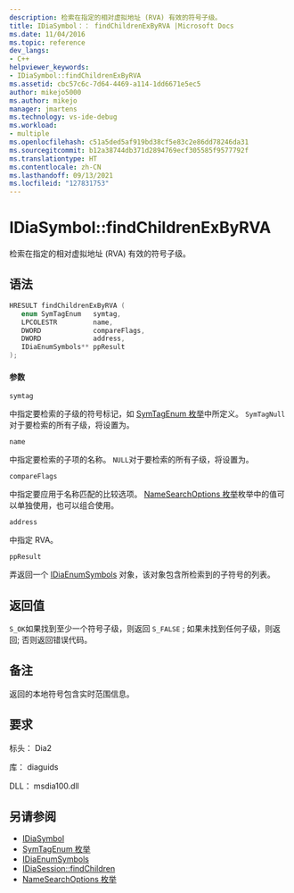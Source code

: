 ```yaml
---
description: 检索在指定的相对虚拟地址 (RVA) 有效的符号子级。
title: IDiaSymbol：： findChildrenExByRVA |Microsoft Docs
ms.date: 11/04/2016
ms.topic: reference
dev_langs:
- C++
helpviewer_keywords:
- IDiaSymbol::findChildrenExByRVA
ms.assetid: cbc57c6c-7d64-4469-a114-1dd6671e5ec5
author: mikejo5000
ms.author: mikejo
manager: jmartens
ms.technology: vs-ide-debug
ms.workload:
- multiple
ms.openlocfilehash: c51a5ded5af919bd38cf5e83c2e86dd78246da31
ms.sourcegitcommit: b12a38744db371d2894769ecf305585f9577792f
ms.translationtype: HT
ms.contentlocale: zh-CN
ms.lasthandoff: 09/13/2021
ms.locfileid: "127831753"
---
```

# <a name="idiasymbolfindchildrenexbyrva"></a>IDiaSymbol::findChildrenExByRVA
检索在指定的相对虚拟地址 (RVA) 有效的符号子级。

## <a name="syntax"></a>语法

```C++
HRESULT findChildrenExByRVA ( 
   enum SymTagEnum   symtag,
   LPCOLESTR         name,
   DWORD             compareFlags,
   DWORD             address,
   IDiaEnumSymbols** ppResult
);
```

#### <a name="parameters"></a>参数
 `symtag`

中指定要检索的子级的符号标记，如 [SymTagEnum 枚举](../../debugger/debug-interface-access/symtagenum.md)中所定义。 `SymTagNull`对于要检索的所有子级，将设置为。

 `name`

中指定要检索的子项的名称。 `NULL`对于要检索的所有子级，将设置为。

 `compareFlags`

中指定要应用于名称匹配的比较选项。 [NameSearchOptions 枚举](../../debugger/debug-interface-access/namesearchoptions.md)枚举中的值可以单独使用，也可以组合使用。

 `address`

中指定 RVA。

 `ppResult`

弄返回一个 [IDiaEnumSymbols](../../debugger/debug-interface-access/idiaenumsymbols.md) 对象，该对象包含所检索到的子符号的列表。

## <a name="return-value"></a>返回值
 `S_OK`如果找到至少一个符号子级，则返回 `S_FALSE` ; 如果未找到任何子级，则返回; 否则返回错误代码。

## <a name="remarks"></a>备注
 返回的本地符号包含实时范围信息。

## <a name="requirements"></a>要求
 标头： Dia2

 库： diaguids

 DLL： msdia100.dll

## <a name="see-also"></a>另请参阅
- [IDiaSymbol](../../debugger/debug-interface-access/idiasymbol.md)
- [SymTagEnum 枚举](../../debugger/debug-interface-access/symtagenum.md)
- [IDiaEnumSymbols](../../debugger/debug-interface-access/idiaenumsymbols.md)
- [IDiaSession::findChildren](../../debugger/debug-interface-access/idiasession-findchildren.md)
- [NameSearchOptions 枚举](../../debugger/debug-interface-access/namesearchoptions.md)
